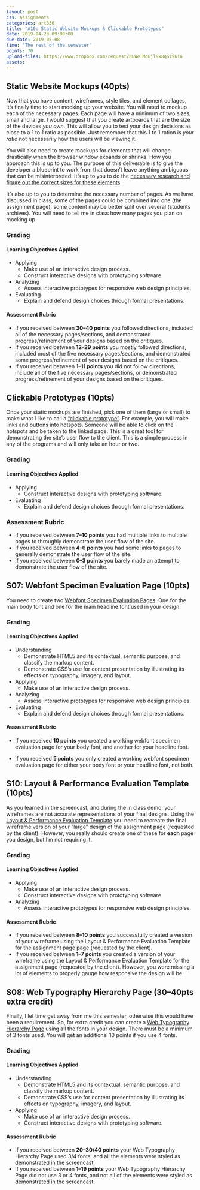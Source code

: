 ```yaml
---
layout: post
css: assignments
categories: art336
title: "A10: Static Website Mockups & Clickable Prototypes"
date: 2019-04-23 09:00:00
due-date: 2019-05-08
time: "The rest of the semester"
points: 70
upload-files: https://www.dropbox.com/request/8uWeTMo6jl9x8qSz96i6
assets: 
---
```


## Static Website Mockups (40pts)
Now that you have content, wireframes, style tiles, and element collages, it&rsquo;s finally time to start mocking up your website. You will need to mockup each of the necessary pages. Each page will have a minimum of two sizes, small and large. I would suggest that you create artboards that are the size of the devices _you own_. This will allow you to test your design decisions as close to a 1 to 1 ratio as possible. Just remember that this 1 to 1 ration is _your ratio_ not necessarily how the users will be viewing it.

You will also need to create mockups for elements that will change drastically when the browser window expands or shrinks. How you approach this is up to you. The purpose of this deliverable is to give the developer a blueprint to work from that doesn&rsquo;t leave anything ambiguous that can be misinterpreted. It&rsquo;s up to you to do the <a href="s10-evaluation-template.html" target="_blank" title="Evaluation Framework Assignment Page">necessary research and figure out the correct sizes for these elements</a>.

It&rsquo;s also up to you to determine the necessary number of pages. As we have discussed in class, some of the pages could be combined into one (the assignment page), some content may be better split over several (students archives). You will need to tell me in class how many pages you plan on mocking up.

### Grading

#### Learning Objectives Applied
- Applying
    - Make use of an interactive design process.
    - Construct interactive designs with prototyping software.
- Analyzing
    - Assess interactive prototypes for responsive web design principles.
- Evaluating
    - Explain and defend design choices through formal presentations.

#### Assessment Rubric
- If you received between **30&ndash;40 points** you followed directions, included all of the necessary pages/sections, and demonstrated progress/refinement of your designs based on the critiques.
- If you received between **12&ndash;29 points** you mostly followed directions, included most of the five necessary pages/sections, and demonstrated some progress/refinement of your designs based on the critiques.
- If you received between **1&ndash;11 points** you did not follow directions, include all of the five necessary pages/sections, or demonstrated progress/refinement of your designs based on the critiques.

## Clickable Prototypes (10pts)
Once your static mockups are finished, pick one of them (large or small) to make what I like to call a <a href="https://youtu.be/DPzKs0ZzWlY" target="_blank">“clickable prototype”</a>. For example, you will make links and buttons into hotspots. Someone will be able to click on the hotspots and be taken to the linked page. This is a great tool for demonstrating the site&rsquo;s user flow to the client. This is a simple process in any of the programs and will only take an hour or two.

### Grading

#### Learning Objectives Applied
- Applying
    - Construct interactive designs with prototyping software.
- Evaluating
    - Explain and defend design choices through formal presentations.

### Assessment Rubric
- If you received between **7&ndash;10 points** you had multiple links to multiple pages to throughly demonstrate the user flow of the site.
- If you received between **4&ndash;6 points** you had some links to pages to generally demonstrate the user flow of the site.
- If you received between **0&ndash;3 points** you barely made an attempt to demonstrate the user flow of the site.

## S07: Webfont Specimen Evaluation Page (10pts)
You need to create two <a href="https://gary.is/art336/s07-webfont-specimen-evaluation-page.html">Webfont Specimen Evaluation Pages</a>. One for the main body font and one for the main headline font used in your design. 

### Grading

#### Learning Objectives Applied
- Understanding
    - Demonstrate HTML5 and its contextual, semantic purpose, and classify the markup content.
    - Demonstrate CSS&rsquo;s use for content presentation by illustrating its effects on typography, imagery, and layout.
- Applying
    - Make use of an interactive design process.
- Analyzing
    - Assess interactive prototypes for responsive web design principles.
- Evaluating
    - Explain and defend design choices through formal presentations.

#### Assessment Rubric
- If you received **10 points** you created a working webfont specimen evaluation page for your body font, and another for your headline font.

- If you received **5 points** you only created a working webfont specimen evaluation page for either your body font or your headline font, not both.

## S10: Layout & Performance Evaluation Template (10pts)
As you learned in the screencast, and during the in class demo, your wireframes are not accurate representations of your final designs. Using the <a href="https://gary.is/art336/s10-layout-evaluation-performance-templmate.html">Layout & Performance Evaluation Template</a> you need to recreate the final wireframe version of your “large” design of the assignment page (requested by the client). However, you really should create one of these for **each** page you design, but I&rsquo;m not requiring it.

### Grading

#### Learning Objectives Applied
- Applying
    - Make use of an interactive design process.
    - Construct interactive designs with prototyping software.
- Analyzing
    - Assess interactive prototypes for responsive web design principles.

#### Assessment Rubric
- If you received between **8&ndash;10 points** you successfully created a version of your wireframe using the Layout & Performance Evaluation Template for the assignment page page (requested by the client).
- If you received between **1&ndash;7 points** you created a version of your wireframe using the Layout & Performance Evaluation Template for the assignment page (requested by the client). However, you were missing a lot of elements to properly gauge how responsive the design will be.

## S08: Web Typography Hierarchy Page (30–40pts extra credit)
Finally, I let time get away from me this semester, otherwise this would have been a requirement. So, for extra credit you can create a <a href="https://gary.is/art336/s08-web-typography.html">Web Typography Hierarchy Page</a> using all the fonts in your design. There must be a minimum of 3 fonts used. You will get an additional 10 points if you use 4 fonts.

### Grading

#### Learning Objectives Applied
- Understanding
    - Demonstrate HTML5 and its contextual, semantic purpose, and classify the markup content.
    - Demonstrate CSS&rsquo;s use for content presentation by illustrating its effects on typography, imagery, and layout.
- Applying
    - Make use of an interactive design process.
    - Construct interactive designs with prototyping software.

#### Assessment Rubric
- If you received between **20&ndash;30/40 points** your Web Typography Hierarchy Page used 3/4 fonts, and all the elements were styled as demonstrated in the screencast.
- If you received between **1&ndash;19 points** your Web Typography Hierarchy Page did not use 3 or 4 fonts, and not all of the elements were styled as demonstrated in the screencast.

